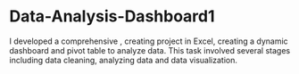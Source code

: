 # Data-Analysis-Dashboard1
I developed a comprehensive , creating project in Excel, creating a dynamic dashboard and pivot table to analyze data. This task involved several stages including data cleaning, analyzing data and data visualization.
